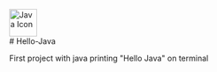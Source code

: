 <div>
  <a href="https://skillicons.dev">
    <img src="https://skillicons.dev/icons?i=java" alt="Java Icon" width="50" height="50" />
  </a>
</div>
# Hello-Java


First project with java printing "Hello Java" on terminal
